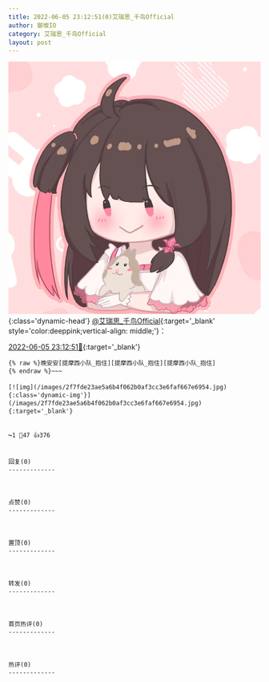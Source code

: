 ```yaml
---
title: 2022-06-05 23:12:51(0)艾瑞思_千鸟Official
author: 御坂IO
category: 艾瑞思_千鸟Official
layout: post
---
```


![img](/images/7e08840c56f251de28bdf766b647bd5fe9a5d50a.jpg){:class='dynamic-head'}
[@艾瑞思_千鸟Official](https://space.bilibili.com/1090010845/dynamic){:target='_blank' style='color:deeppink;vertical-align: middle;'}：

[2022-06-05 23:12:51🔗](https://t.bilibili.com/668312248639291393){:target='_blank'}

~~~
{% raw %}晚安安[提摩西小队_抱住][提摩西小队_抱住][提摩西小队_抱住]
{% endraw %}~~~

[![img](/images/2f7fde23ae5a6b4f062b0af3cc3e6faf667e6954.jpg){:class='dynamic-img'}](/images/2f7fde23ae5a6b4f062b0af3cc3e6faf667e6954.jpg){:target='_blank'}


↪️1 💬47 👍376


回复(0)
-------------



点赞(0)
-------------



置顶(0)
-------------



转发(0)
-------------



首页热评(0)
-------------



热评(0)
-------------



